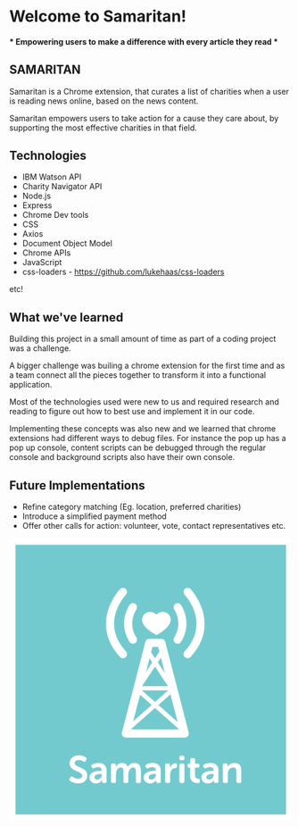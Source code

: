 #  Welcome to Samaritan! 
#### * Empowering users to make a difference with every article they read *

##  SAMARITAN
Samaritan is a Chrome extension, that curates a list of charities when a user is reading news online, based on the news content. 

Samaritan empowers users to take action for a cause they care about, by supporting the most effective charities in that field.


## Technologies
* IBM Watson API
* Charity Navigator API
* Node.js
* Express
* Chrome Dev tools
* CSS
* Axios
* Document Object Model
* Chrome APIs
* JavaScript 
* css-loaders - https://github.com/lukehaas/css-loaders

etc!


##  What we've learned

Building this project in a small amount of time as part of a coding project was a challenge. 

A bigger challenge was builing a chrome extension for the first time and as a team connect all the pieces together to transform it into a functional application. 

Most of the technologies used were new to us and required research and reading to figure out how to best use and implement it in our code. 

Implementing these concepts was also new and we learned that chrome extensions had different ways to debug files. For instance the pop up has a pop up console, content scripts can be debugged through the regular console and background scripts also have their own console.

## Future Implementations

* Refine category matching (Eg. location, preferred charities)
* Introduce a simplified payment method 
* Offer other calls for action: volunteer, vote, contact representatives etc.

![Screenshot](Samaritan_shirt.png) 

